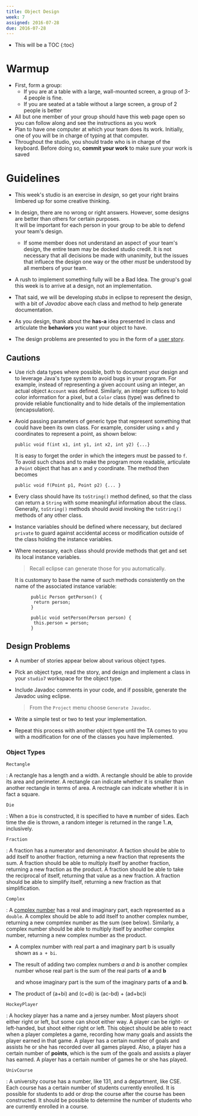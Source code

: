 ```yaml
---
title: Object Design
week: 7
assigned: 2016-07-28
due: 2016-07-28
---
```

* This will be a TOC
{:toc}

# Warmup
* First, form a group:
	* If you are at a table with a large, wall-mounted screen, a group of 3-4 people is fine.
	* If you are seated at a table without a large screen, a group of 2 people is better
* All but one member of your group should have this web page open so you can follow along and see the instructions as you work
* Plan to have one computer at which your team does its work. Initially, one of you will be in charge of typing at that computer.
* Throughout the studio, you should trade who is in charge of the keyboard. Before doing so, **commit your work** to make sure your work is saved


# Guidelines

* This week's studio is an exercise in *design*, so get your
	right brains limbered up for some creative thinking.

* In design, there are no wrong or right answers.  However, some designs
	are better than others for certain purposes.  
	It will be important for each person in your
	group to be able to defend your team's design.
	
	* If some member does not understand an aspect of your team's design, the entire team may be docked studio credit.   It is not necessary that all decisions be made with unanimity, but the issues that influece the design one way or the other *must* be understood by all members of your team.

* A rush to implement something fully will be a Bad Idea. The group's goal this week is to arrive at a design, not an implementation.

* That said, we will be developing *stubs* in eclipse to
	represent the design, with a bit of *Javadoc* above each class
	and method to help generate documentation.

* As you design, thank about the **has-a** idea presented in class
	and articulate the **behaviors** you want your object to have.

* The design problems are presented to you in the form of a [user story](http://www.extremeprogramming.org/rules/userstories.html).

## Cautions

* Use rich data types where possible, both to document your design and to leverage Java's type system to avoid bugs in your program.
	For example, instead of representing a given account using an integer,
	an actual object `Account` was defined.  Similarly,
	an integer suffices to hold color information for a pixel, but
	a `Color` class (type) was defined to provide reliable
	functionality and to hide details of the implementation
	(encapsulation).
* Avoid passing parameters of generic type that represent something
	that could have been its own class.  For example, consider
	using `x` and `y` coordinates to represent
	a point, as shown below:

	`public void f(int x1, int y1, int x2, int y2) {...}`

	It is easy to forget the order in which the integers must be passed
	to `f`.  To avoid such chaos and to make the program more
	readable, articulate a `Point` object that has an x and y coordinate.  The method then becomes

	`public void f(Point p1, Point p2) {... }`

* Every class should have its `toString()` method defined,
	so that the class can return a `String` with some
	meaningful information about the class.  
	Generally, `toString()`
	methods should avoid invoking the `toString()` methods of any
	other class.

* Instance variables should be defined where necessary, but declared
	`private` to guard against accidental access or
	modification outside of the class holding the instance variables.

* Where necessary, each class should provide methods that get and set
	its local instance variables.  

	> Recall eclipse can generate those for you automatically.

	It is customary to base the name of such methods consistently on the name of the associated instance variable:


			public Person getPerson() {
			 return person;
			}

			public void setPerson(Person person) {
			 this.person = person;
			}



## Design Problems

* A number of stories appear below about various object types.

* Pick an object type, read the story, and design and implement
	a class in your `studio7` workspace for the object type.

* Include Javadoc comments in your code, and if possible, generate
     the Javadoc using eclipse.

	> From the `Project` menu choose `Generate Javadoc`.

* Write a simple test or two to test your implementation.

* Repeat this process with another object type until the TA comes to you 
	with a modification
	for one of the classes you have implemented.

### Object Types

`Rectangle`

: A rectangle has a length and a width.   A rectangle should be able
	to provide its area and perimeter.  A rectangle can indicate whether it
	is smaller than another rectangle in terms of area.  A rectnagle can
	indicate whether it is in fact a square.

`Die`

: When a `Die` is constructed, it is specified to have
	**n** number of sides. Each time the die is thrown,
	a random integer is returned in the range 1..**n**, inclusively.

`Fraction`

: A fraction has a numerator and denominator.  A faction should be
	able to add itself to another fraction, returning a new fraction that
	represents the sum.  A fraction should be able to multiply itself
	by another fraction, returning a new fraction as the product.
	A fraction should be able to take the reciprocal of itself, returning
	that value as a new fraction.
	A fraction should be able to simplify itself, returning a new fraction
	as that simplification.

`Complex`

: A [complex number](http://en.wikipedia.org/wiki/Complex_number) has a real and imaginary part, each represented as a `double`.
	A complex should be able to add itself to another complex number, returning
	a new compmlex number as the sum (see below).  Similarly, a complex
	number should be able to  multiply
	itself by another complex number, returning a new complex number as
	the product.

* A complex number with real part a and imaginary part b is usually
	shown as `a + bi`.

* The result of adding two complex numbers <I>a</I> and <I>b</I> is another complex number whose
	real part is the sum of 
	the real parts of **a** and **b**

	and whose imaginary part is
	the sum of
	the imaginary parts of **a** and **b**.

* The product of (a+bi) and (c+di) is (ac-bd) + (ad+bc)i

`HockeyPlayer`

: A hockey player has a name and a jersey number.  Most players shoot either
	right or left, but some can shoot either way.  A player can be right- or
	left-handed, but shoot either right or left.   This object should be
	able to react when a player completes a game, recording how many goals
	and assists the player earned in that game.  A player has a certain
	number of goals and assists he or she has recorded over all games
	played.  Also, a player
	has a certain number of **points**, which is the sum of the goals
	and assists a player has earned.  A player has a certain number of games
	he or she has played. 

`UnivCourse`

: A university course has a number, like 131, and a department, like CSE.
	Each course has a certain number of students currently enrolled.  It is
	possible for students to add or drop the course after the course has
	been constructed.  It should be possible to determine the number of
	students who are currently enrolled in a course.
